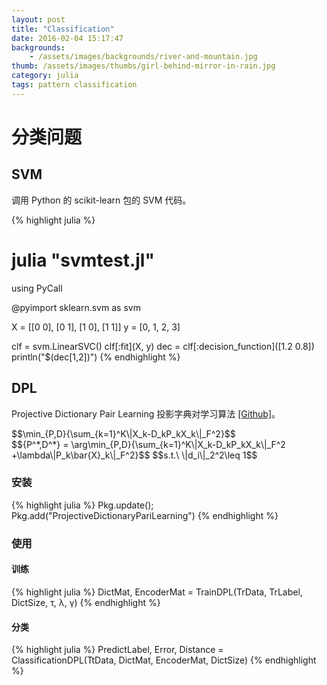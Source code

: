 ```yaml
---
layout: post
title: "Classification"
date: 2016-02-04 15:17:47
backgrounds:
    - /assets/images/backgrounds/river-and-mountain.jpg
thumb: /assets/images/thumbs/girl-behind-mirror-in-rain.jpg
category: julia
tags: pattern classification
---
```


# 分类问题

## SVM

调用 Python 的 scikit-learn 包的 SVM 代码。

{% highlight julia %}
 # julia "svmtest.jl"
using PyCall

@pyimport sklearn.svm as svm

X = [[0 0], [0 1], [1 0], [1 1]]
y = [0, 1, 2, 3]

clf = svm.LinearSVC()
clf[:fit](X, y)
dec = clf[:decision_function]([1.2 0.8])
println("$(dec[1,2])")
{% endhighlight %}

## DPL

Projective Dictionary Pair Learning 投影字典对学习算法 [[Github]](https://github.com/quxiaofeng/ProjectiveDictionaryPairLearning.jl)。

<div>
$$\min_{P,D}{\sum_{k=1}^K\|X_k-D_kP_kX_k\|_F^2}$$
</div>

<div>
$${P^*,D^*} = \arg\min_{P,D}{\sum_{k=1}^K\|X_k-D_kP_kX_k\|_F^2 +\lambda\|P_k\bar{X}_k\|_F^2}$$
$$s.t.\ \|d_i\|_2^2\leq 1$$
</div>

### 安装

{% highlight julia %}
Pkg.update(); Pkg.add("ProjectiveDictionaryPariLearning")
{% endhighlight %}

### 使用

#### 训练

{% highlight julia %}
DictMat, EncoderMat = TrainDPL(TrData, TrLabel, DictSize, τ, λ, γ)
{% endhighlight %}

#### 分类

{% highlight julia %}
PredictLabel, Error, Distance = ClassificationDPL(TtData, DictMat, EncoderMat, DictSize)
{% endhighlight %}